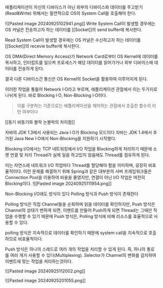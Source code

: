 애플리케이션이 자신의 디바이스가 아닌 외부의 디바이스와 데이터를 주고받기(Read&Write) 위해서는 필연적으로 OS의 System Call을 호출해야 한다.

![[Pasted image 20240925102941.png]]
Write System Call이 발생할 경우에는 OS 커널은 전송하고자 하는 데이터를 [[Socket]]의 send buffer에 복사한다.

Read System Call이 발생할 경우에는 OS 커널은 수신하고자 하는 데이터를 [[Socket]]의 recevie buffer에 복사한다.

OS DMA(Direct Memory Access)가 Network Card로부터 OS Kernel에 데이터를 복사하고, 인터럽트를 일으켜 프로세스가 해당 데이터를 읽어가거나 외부 디바이스에 데이터를 전송하게 된다.

결국 다른 디바이스간 통신은 OS Kernel의 Socket을 활용하여 이루어지게 된다.

이러한 작업을 통틀어 Network I·O라고 부르며, 애플리케이션 관점에서 이는 두가지로 나뉘게 된다.
바로 Blocking I·O, Non-Blocking I·O이다. 
> 이를 구분하는 기준으로는 애플리케이션을 제어하는 관점에서 호출한 함수의 리턴 여부이다

[[동기 비동기와 블락 논블락의 차이점]]

자바의 JDK 1.3에서 사용되는 Java I·O가 Blocking 모드이다
자바는 JDK 1.4에서 추가된 Java New I·O에서 Non-Blocking을 지원하기 시작했다.

Blocking I/O에서는 TCP 네트워킹에서 I/O 작업을 Blocking하게 처리하기 때문에 소켓 연결 및 처리 
Thread가 실제 일을 하고있지 않음에도 Thread를 점유하게 된다.

이는 자연스레 네트워크 I/O 작업마다 Thread를 할당해야 함을 의미하며, 굉장히 비효율적이다.
이런 문제를 해결하기 위해 Spring과 같은 대부분의 서버 프레임워크들은 Connection Pool을 이용하여 비용을 줄였지만, 연결이 아닌 I/O 작업은 여전히 Blocking이다.
![[Pasted image 20240925111954.png]]


Non-Blocking I/O에도 방식이 있다 Polling 방식과 Push 방식이 존재한다

Polling 방식은 직접 Channel들을 순회하며 읽을 데이터를 확인하지만, Push 방식은 Channel의 상태가 변하게 되면, 이벤트를 만들어 Push하게 되면 Thread는 그때만 작업을 수행할 수 있기 때문에 Push 방식은, Polling 방식에 비해 리소스를 효율적으로 사용할 수 있다.

polling 방식은 지속적으로 데이터를 확인하기 때문에 system call을 지속적으로 호출하므로 비효율적이다.

Push 방식은 하나의 스레드로 여러 개의 작업을 처리할 수 있게 된다. 즉, 하나의 통로를 여러 개가 사용할 수 있다(Multiplexing). Selector가 Channel의 변화를 감지하여 이벤트에 맞는 작업을 처리하는것이다.


![[Pasted image 20240925112002.png]]

![[Pasted image 20240925201055.png]]